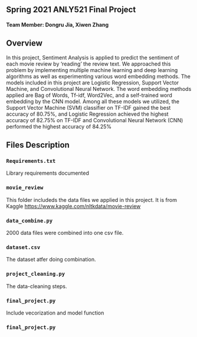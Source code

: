 ## Spring 2021 ANLY521 Final Project 

#### Team Member: Dongru Jia, Xiwen Zhang




## Overview
In this project, Sentiment Analysis is applied to predict the sentiment of each movie review by ‘reading’ the review text. We approached this problem by implementing multiple machine learning and deep learning algorithms as well as experimenting various word embedding methods. The models included in this project are Logistic Regression, Support Vector Machine, and Convolutional Neural Network. The word embedding methods applied are Bag of Words, Tf-idf, Word2Vec, and a self-trained word embedding by the CNN model.
Among all these models we utilized, 
the Support Vector Machine (SVM) classifier on TF-IDF gained the best accuracy of 80.75%, 
and Logistic Regression achieved the highest accuracy of 82.75% on TF-IDF 
and Convolutional Neural Network (CNN) performed the highest accuracy of 84.25%
 

## Files  Description

### `Requirements.txt` 
Library requirements documented

### `movie_review`
This folder includeds the data files we applied in this project. It is from Kaggle https://www.kaggle.com/nltkdata/movie-review

### `data_combine.py` 
2000 data files were combined into one csv file.

### `dataset.csv`
The dataset atfer doing combination. 

### `project_cleaning.py` 
The data-cleaning steps.

### `final_project.py` 
Include vecorization and model function 

### `final_project.py` 

